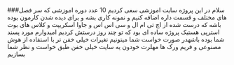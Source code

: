 ###سلام در این پروژه سایت اموزشی سعی کردیم 10 عدد دوره اموزشی که سر فصل های مختلف و قسمت داره اضافه کنیم و نمونه کاری بشه و برای دیده شدن کارمون بوده باشه که درست شده از اچ تی ام ال و سی اس اس و جاوا اسکریپت  و کلاس های بوت استرپی هستیک پروژه ساده ای بود که تو چند روز درستش کردیم امیدوارم مورد پسند شما بوده باشهدر صورت خواست شما میتونیم تغیرات خیلی خفن تر با استفاده از هوش مصنوعی و فریم ورک ها مهلرت خودون یه سایت خیلی خفن طبق خواست و نظر شما بسازیم
